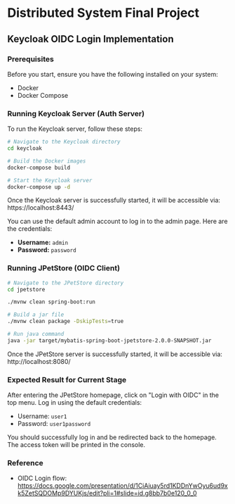 # Distributed System Final Project
## Keycloak OIDC Login Implementation

### Prerequisites
Before you start, ensure you have the following installed on your system:
- Docker
- Docker Compose

### Running Keycloak Server (Auth Server)
To run the Keycloak server, follow these steps:

```bash
# Navigate to the Keycloak directory 
cd keycloak

# Build the Docker images
docker-compose build

# Start the Keycloak server
docker-compose up -d
```

Once the Keycloak server is successfully started, it will be accessible via: https://localhost:8443/

You can use the default admin account to log in to the admin page. Here are the credentials:
- **Username:** `admin`
- **Password:** `password`

### Running JPetStore (OIDC Client)
```bash
# Navigate to the JPetStore directory 
cd jpetstore

./mvnw clean spring-boot:run

# Build a jar file
./mvnw clean package -DskipTests=true

# Run java command
java -jar target/mybatis-spring-boot-jpetstore-2.0.0-SNAPSHOT.jar
```

Once the JPetStore server is successfully started, it will be accessible via: http://localhost:8080/

### Expected Result for Current Stage

After entering the JPetStore homepage, click on "Login with OIDC" in the top menu. Log in using the default credentials:

- Username: `user1`
- Password: `user1password`

You should successfully log in and be redirected back to the homepage. The access token will be printed in the console.

### Reference
- OIDC Login flow: https://docs.google.com/presentation/d/1CiAiuay5rd1KDDnYwOyu6ud9xk5ZetSQDOMp9DYUKjs/edit?pli=1#slide=id.g8bb7b0e120_0_0